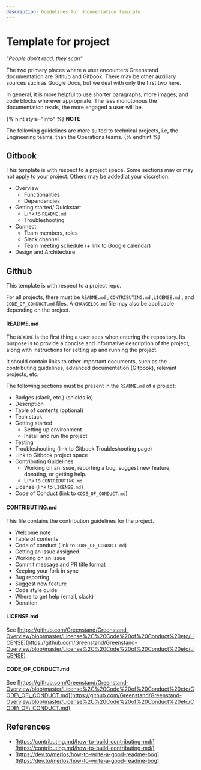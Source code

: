 ```yaml
---
description: Guidelines for documentation template
---
```


# Template for project

_"People don't read, they scan"_

The two primary places where a user encounters Greenstand documentation are Github and Gitbook. There may be other auxiliary sources such as Google Docs, but we deal with only the first two here.

In general, it is more helpful to use shorter paragraphs, more images, and code blocks wherever appropriate. The less monotonous the documentation reads, the more engaged a user will be.

{% hint style="info" %}
**NOTE**

The following guidelines are more suited to technical projects, i.e, the Engineering teams, than the Operations teams.
{% endhint %}

## Gitbook

This template is with respect to a project space. Some sections may or may not apply to your project. Others may be added at your discretion.

* Overview
  * Functionalities
  * Dependencies
* Getting started/ Quickstart&#x20;
  * Link to `README.md`
  * Troubleshooting
* Connect
  * Team members, roles
  * Slack channel&#x20;
  * Team meeting schedule (+ link to Google calendar)
* Design and Architecture

## Github

This template is with respect to a project repo.

For all projects, there must be `README.md` , `CONTRIBUTING.md`  ,`LICENSE.md` , and `CODE_OF_CONDUCT.md` files. A `CHANGELOG.md` file may also be applicable depending on the project.

#### README.md

The `README` is the first thing a user sees when entering the repository. Its purpose is to provide a concise and informative description of the project, along with instructions for setting up and running the project.&#x20;

It should contain links to other important documents, such as the contributing guidelines, advanced documentation (Gitbook), relevant projects, etc.

The following sections must be present in the `README.md` of a project:

* Badges (slack, etc.) (shields.io)
* Description
* Table of contents (optional)
* Tech stack
* Getting started
  * Setting up environment
  * Install and run the project
* Testing
* Troubleshooting (link to Gitbook Troubleshooting page)
* Link to Gitbook project space
* Contributing Guidelines
  * Working on an issue, reporting a bug, suggest new feature, donating, or getting help.&#x20;
  * Link to `CONTRIBUTING.md`
* License (link to `LICENSE.md)`
* Code of Conduct (link to `CODE_OF_CONDUCT.md`)

#### CONTRIBUTING.md

This file contains the contribution guidelines for the project.

* Welcome note
* Table of contents
* Code of conduct (link to `CODE_OF_CONDUCT.md`)
* Getting an issue assigned
* Working on an issue
* Commit message and PR title format
* Keeping your fork in sync
* Bug reporting
* Suggest new feature
* Code style guide
* Where to get help (email, slack)
* Donation

#### LICENSE.md

See [https://github.com/Greenstand/Greenstand-Overview/blob/master/License%2C%20Code%20of%20Conduct%20etc/LICENSE](https://github.com/Greenstand/Greenstand-Overview/blob/master/License%2C%20Code%20of%20Conduct%20etc/LICENSE)

#### CODE\_OF\_CONDUCT.md

See [https://github.com/Greenstand/Greenstand-Overview/blob/master/License%2C%20Code%20of%20Conduct%20etc/CODE\_OF\_CONDUCT.md](https://github.com/Greenstand/Greenstand-Overview/blob/master/License%2C%20Code%20of%20Conduct%20etc/CODE\_OF\_CONDUCT.md)

## References

* [https://contributing.md/how-to-build-contributing-md/](https://contributing.md/how-to-build-contributing-md/)
* [https://dev.to/merlos/how-to-write-a-good-readme-bog](https://dev.to/merlos/how-to-write-a-good-readme-bog)
